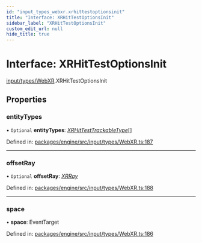 ```yaml
---
id: "input_types_webxr.xrhittestoptionsinit"
title: "Interface: XRHitTestOptionsInit"
sidebar_label: "XRHitTestOptionsInit"
custom_edit_url: null
hide_title: true
---
```


# Interface: XRHitTestOptionsInit

[input/types/WebXR](../modules/input_types_webxr.md).XRHitTestOptionsInit

## Properties

### entityTypes

• `Optional` **entityTypes**: [*XRHitTestTrackableType*](../enums/input_types_webxr.xrhittesttrackabletype.md)[]

Defined in: [packages/engine/src/input/types/WebXR.ts:187](https://github.com/xr3ngine/xr3ngine/blob/716a06460/packages/engine/src/input/types/WebXR.ts#L187)

___

### offsetRay

• `Optional` **offsetRay**: [*XRRay*](../classes/input_types_webxr.xrray.md)

Defined in: [packages/engine/src/input/types/WebXR.ts:188](https://github.com/xr3ngine/xr3ngine/blob/716a06460/packages/engine/src/input/types/WebXR.ts#L188)

___

### space

• **space**: EventTarget

Defined in: [packages/engine/src/input/types/WebXR.ts:186](https://github.com/xr3ngine/xr3ngine/blob/716a06460/packages/engine/src/input/types/WebXR.ts#L186)

